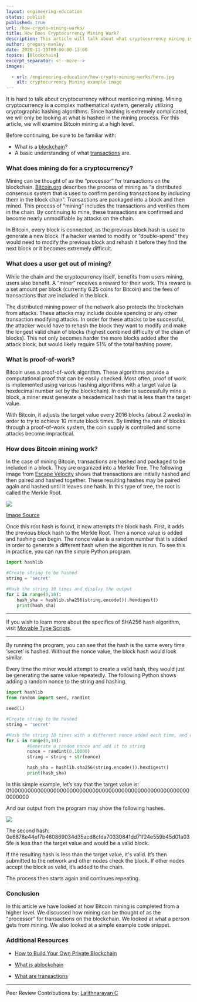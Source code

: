 ```yaml
---
layout: engineering-education
status: publish
published: true
url: /how-crypto-mining-works/
title: How Does Cryptocurrency Mining Work?  
description: This article will talk about what cryptocurrency mining is and how it works. Mining can be thought of as the “processor” for transactions on the blockchain.
author: gregory-manley
date: 2020-11-19T00:00:00-13:00
topics: [Blockchain]
excerpt_separator: <!--more-->
images:

  - url: /engineering-education/how-crypto-mining-works/hero.jpg
    alt: cryptocurrency Mining example image
---
```

It is hard to talk about cryptocurrency without mentioning mining. Mining cryptocurrency is a complex mathematical system, generally utilizing cryptographic hashing algorithms. Since hashing is extremely complicated, we will only be looking at what is hashed in the mining process. For this article, we will examine Bitcoin mining at a high level.
<!--more-->
Before continuing, be sure to be familiar with:

- What is a [blockchain](https://www.investopedia.com/terms/b/blockchain.asp)?
- A basic understanding of what [transactions](https://en.bitcoin.it/wiki/Transaction) are.


### What does mining do for a cryptocurrency?  
Mining can be thought of as the “processor” for transactions on the blockchain. [Bitcoin.org](https://bitcoin.org/en/how-it-works) describes the process of mining as “a distributed consensus system that is used to confirm pending transactions by including them in the block chain”. Transactions are packaged into a block and then mined. This process of “mining” includes the transactions and verifies them in the chain. By continuing to mine, these transactions are confirmed and become nearly unmodifiable by attacks on the chain.

In Bitcoin, every block is connected, as the previous block hash is used to generate a new block. If a hacker wanted to modify or “double-spend” they would need to modify the previous block and rehash it before they find the next block or it becomes extremely difficult.

### What does a user get out of mining?  
While the chain and the cryptocurrency itself, benefits from users mining, users also benefit. A “miner” receives a reward for their work. This reward is a set amount per block (currently 6.25 coins for Bitcoin) and the fees of transactions that are included in the block.

The distributed mining power of the network also protects the blockchain from attacks. These attacks may include double spending or any other transaction modifying attacks. In order for these attacks to be successful, the attacker would have to rehash the block they want to modify and make the longest valid chain of blocks (highest combined difficulty of the chain of blocks). This not only becomes harder the more blocks added after the attack block, but would likely require 51% of the total hashing power.

### What is proof-of-work?  
Bitcoin uses a proof-of-work algorithm. These algorithms provide a computational proof that can be easily checked. Most often, proof of work is implemented using various hashing algorithms with a target value (a hexdecimal number set by the blockchain). In order to successfully mine a block, a miner must generate a hexademical hash that is less than the target value.

With Bitcoin, it adjusts the target value every 2016 blocks (about 2 weeks) in order to try to achieve 10 minute block times. By limiting the rate of blocks through a proof-of-work system, the coin supply is controlled and some attacks become impractical.

### How does Bitcoin mining work?  
In the case of mining Bitcoin, transactions are hashed and packaged to be included in a block. They are organized into a Merkle Tree. The following image from [Escape Velocity](https://chrispacia.wordpress.com/2013/09/02/bitcoin-mining-explained-like-youre-five-part-2-mechanics/) shows that transactions are initially hashed and then paired and hashed together. These resulting hashes may be paired again and hashed until it leaves one hash. In this type of tree, the root is called the Merkle Root.

![](/engineering-education/how-crypto-mining-works/merkle-tree.jpg)

[Image Source](https://chrispacia.wordpress.com/2013/09/02/bitcoin-mining-explained-like-youre-five-part-2-mechanics/)


Once this root hash is found, it now attempts the block hash. First, it adds the previous block hash to the Merkle Root. Then a nonce value is added and hashing can begin. The nonce value is a random number that is added in order to generate a different hash when the algorithm is run. To see this in practice, you can run the simple Python program.

```python
import hashlib

#Create string to be hashed
string = 'secret'

#Hash the string 10 times and display the output
for i in range(0,10):
	hash_sha = hashlib.sha256(string.encode()).hexdigest()
	print(hash_sha)
```

---

If you wish to learn more about the specifics of SHA256 hash algorithm, visit [Movable Type Scripts](https://www.movable-type.co.uk/scripts/sha256.html).

---

By running the program, you can see that the hash is the same every time ‘secret’ is hashed. Without the nonce value, the block hash would look similar.

Every time the miner would attempt to create a valid hash, they would just be generating the same value repeatedly. The following Python shows adding a random nonce to the string and hashing.

```python
import hashlib
from random import seed, randint

seed(1)

#Create string to be hashed
string = 'secret'

#Hash the string 10 times with a different nonce added each time, and display the output
for i in range(0,10):
    	#Generate a random nonce and add it to string
        nonce = randint(0,10000)
        string = string + str(nonce)

        hash_sha = hashlib.sha256(string.encode()).hexdigest()
        print(hash_sha)
```

In this simple example, let’s say that the target value is: 0f00000000000000000000000000000000000000000000000000000000000000

And our output from the program may show the following hashes.

![](/engineering-education/how-crypto-mining-works/hashingexampe.PNG)

The second hash: 0e6878e44ef7b460869034d35acd8cfda70330841dd71f24e559b45d01a035fe is less than the target value and would be a valid block.

If the resulting hash is less than the target value, it's valid. It’s then submitted to the network and other nodes check the block. If other nodes accept the block as valid, it’s added to the chain.

The process then starts again and continues repeating.

### Conclusion
In this article we have looked at how Bitcoin mining is completed from a higher level. We discussed how mining can be thought of as the “processor” for transactions on the blockchain. We looked at what a person gets from mining. We also looked at a simple example code snippet.

### Additional Resources

- [How to Build Your Own Private Blockchain](/how-to-build-your-own-private-blockchain/)

- [What is ablockchain](https://www.investopedia.com/terms/b/blockchain.asp)

- [What are transactions](https://en.bitcoin.it/wiki/Transaction)

---
Peer Review Contributions by: [Lalithnarayan C](/engineering-education/authors/lalithnarayan-c/)

